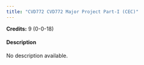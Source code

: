 ```yaml
---
title: "CVD772 CVD772 Major Project Part-I (CEC)"
---
```

**Credits:** 9 (0-0-18)

#### Description
No description available.